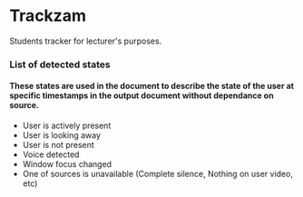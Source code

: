 # Trackzam
Students tracker for lecturer's purposes.

### List of detected states
#### These states are used in the document to describe the state of the user at specific timestamps in the output document without dependance on source.

* User is actively present
* User is looking away
* User is not present
* Voice detected
* Window focus changed
* One of sources is unavailable (Complete silence, Nothing on user video, etc)


####
